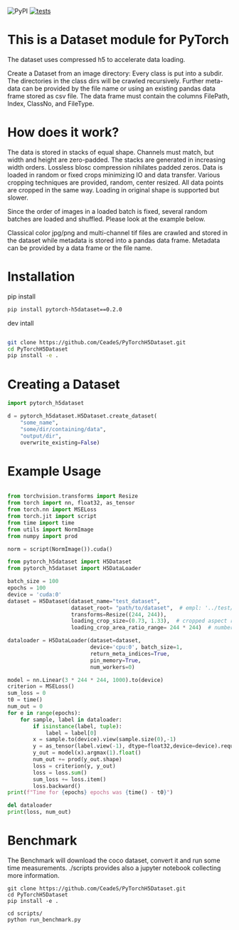 ![PyPI](https://img.shields.io/pypi/v/pytorch-h5dataset)
[![tests](https://github.com/CeadeS/PyTorchH5Dataset/actions/workflows/tests.yml/badge.svg)](https://github.com/CeadeS/PyTorchH5Dataset/actions/workflows/tests.yml)

# This is a Dataset module for PyTorch 
The dataset uses compressed h5 to accelerate data loading.

Create a Dataset from an image directory: Every class is put into a subdir. The directories in the class dirs will be crawled recursively.
Further meta-data can be provided by the file name or using an existing pandas data frame stored as csv file. The data frame must contain the columns FilePath, Index, ClassNo, and FileType.

# How does it work?

The data is stored in stacks of equal shape. Channels
must match, but width and height are zero-padded. The stacks
are generated in increasing width orders. Lossless blosc
compression nihilates padded zeros. Data is loaded
in random or fixed crops minimizing IO and data transfer.
Various cropping techniques are provided, random, center
resized. All data points are cropped in the same way.
Loading in original shape is supported but slower.

Since the order of images in a loaded batch is fixed,
several random batches are loaded and shuffled. Please look
at the example below.

Classical color jpg/png and multi-channel tif files
are crawled and stored in the dataset while metadata is stored into a pandas data frame. Metadata
can be provided by a data frame or the file name.

# Installation
pip install
```bash
pip install pytorch-h5dataset==0.2.0
```

dev intall
```bash

git clone https://github.com/CeadeS/PyTorchH5Dataset.git
cd PyTorchH5Dataset
pip install -e .
```


# Creating a Dataset

```python
import pytorch_h5dataset

d = pytorch_h5dataset.H5Dataset.create_dataset(
    "some_name",
    "some/dir/containing/data",
    "output/dir",
    overwrite_existing=False)
```

# Example Usage

```python

from torchvision.transforms import Resize
from torch import nn, float32, as_tensor
from torch.nn import MSELoss
from torch.jit import script
from time import time
from utils import NormImage
from numpy import prod

norm = script(NormImage()).cuda()

from pytorch_h5dataset import H5Dataset
from pytorch_h5dataset import H5DataLoader

batch_size = 100
epochs = 100
device = 'cuda:0'
dataset = H5Dataset(dataset_name="test_dataset",
                    dataset_root= "path/to/dataset",  # empl: '../test/data/tmp/dataset/h5',
                    transforms=Resize((244, 244)),
                    loading_crop_size=(0.73, 1.33),  # cropped aspect ratio
                    loading_crop_area_ratio_range= 244 * 244)  # number of cropped px read more at definition of random_located_sized_crop_function

dataloader = H5DataLoader(dataset=dataset,
                          device='cpu:0', batch_size=1,
                          return_meta_indices=True,
                          pin_memory=True,
                          num_workers=0)

model = nn.Linear(3 * 244 * 244, 1000).to(device)
criterion = MSELoss()
sum_loss = 0
t0 = time()
num_out = 0
for e in range(epochs):
    for sample, label in dataloader:
        if isinstance(label, tuple):
            label = label[0]
        x = sample.to(device).view(sample.size(0),-1)
        y = as_tensor(label.view(-1), dtype=float32,device=device).requires_grad_(True)
        y_out = model(x).argmax(1).float()
        num_out += prod(y_out.shape)
        loss = criterion(y, y_out)
        loss = loss.sum()
        sum_loss += loss.item()
        loss.backward()
print(f"Time for {epochs} epochs was {time() - t0}")

del dataloader
print(loss, num_out)
```

# Benchmark

The Benchmark will download the coco dataset, convert it and run some time measurements.
./scripts provides also a jupyter notebook collecting more information.
```shell
git clone https://github.com/CeadeS/PyTorchH5Dataset.git
cd PyTorchH5Dataset
pip install -e .

cd scripts/
python run_benchmark.py

```
